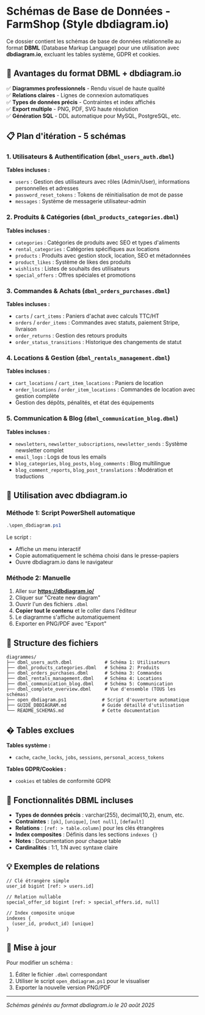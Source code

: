# Schémas de Base de Données - FarmShop (Style dbdiagram.io)

Ce dossier contient les schémas de base de données relationnelle au format **DBML** (Database Markup Language) pour une utilisation avec **dbdiagram.io**, excluant les tables système, GDPR et cookies.

## 🎯 Avantages du format DBML + dbdiagram.io

✅ **Diagrammes professionnels** - Rendu visuel de haute qualité  
✅ **Relations claires** - Lignes de connexion automatiques  
✅ **Types de données précis** - Contraintes et index affichés  
✅ **Export multiple** - PNG, PDF, SVG haute résolution  
✅ **Génération SQL** - DDL automatique pour MySQL, PostgreSQL, etc.  

## 📋 Plan d'itération - 5 schémas

### 1. Utilisateurs & Authentification (`dbml_users_auth.dbml`)
**Tables incluses :**
- `users` : Gestion des utilisateurs avec rôles (Admin/User), informations personnelles et adresses
- `password_reset_tokens` : Tokens de réinitialisation de mot de passe
- `messages` : Système de messagerie utilisateur-admin

### 2. Produits & Catégories (`dbml_products_categories.dbml`)
**Tables incluses :**
- `categories` : Catégories de produits avec SEO et types d'aliments
- `rental_categories` : Catégories spécifiques aux locations
- `products` : Produits avec gestion stock, location, SEO et métadonnées
- `product_likes` : Système de likes des produits
- `wishlists` : Listes de souhaits des utilisateurs
- `special_offers` : Offres spéciales et promotions

### 3. Commandes & Achats (`dbml_orders_purchases.dbml`)
**Tables incluses :**
- `carts` / `cart_items` : Paniers d'achat avec calculs TTC/HT
- `orders` / `order_items` : Commandes avec statuts, paiement Stripe, livraison
- `order_returns` : Gestion des retours produits
- `order_status_transitions` : Historique des changements de statut

### 4. Locations & Gestion (`dbml_rentals_management.dbml`)
**Tables incluses :**
- `cart_locations` / `cart_item_locations` : Paniers de location
- `order_locations` / `order_item_locations` : Commandes de location avec gestion complète
- Gestion des dépôts, pénalités, et état des équipements

### 5. Communication & Blog (`dbml_communication_blog.dbml`)
**Tables incluses :**
- `newsletters`, `newsletter_subscriptions`, `newsletter_sends` : Système newsletter complet
- `email_logs` : Logs de tous les emails
- `blog_categories`, `blog_posts`, `blog_comments` : Blog multilingue
- `blog_comment_reports`, `blog_post_translations` : Modération et traductions

## 🚀 Utilisation avec dbdiagram.io

### Méthode 1: Script PowerShell automatique
```powershell
.\open_dbdiagram.ps1
```
Le script :
- Affiche un menu interactif
- Copie automatiquement le schéma choisi dans le presse-papiers
- Ouvre dbdiagram.io dans le navigateur

### Méthode 2: Manuelle
1. Aller sur **https://dbdiagram.io/**
2. Cliquer sur "Create new diagram"
3. Ouvrir l'un des fichiers `.dbml`
4. **Copier tout le contenu** et le coller dans l'éditeur
5. Le diagramme s'affiche automatiquement
6. Exporter en PNG/PDF avec "Export"

## 📁 Structure des fichiers

```
diagrammes/
├── dbml_users_auth.dbml            # Schéma 1: Utilisateurs
├── dbml_products_categories.dbml   # Schéma 2: Produits  
├── dbml_orders_purchases.dbml      # Schéma 3: Commandes
├── dbml_rentals_management.dbml    # Schéma 4: Locations
├── dbml_communication_blog.dbml    # Schéma 5: Communication
├── dbml_complete_overview.dbml     # Vue d'ensemble (TOUS les schémas)
├── open_dbdiagram.ps1             # Script d'ouverture automatique
├── GUIDE_DBDIAGRAM.md             # Guide détaillé d'utilisation
└── README_SCHEMAS.md              # Cette documentation
```

## � Tables exclues

**Tables système :**
- `cache`, `cache_locks`, `jobs`, `sessions`, `personal_access_tokens`

**Tables GDPR/Cookies :**
- `cookies` et tables de conformité GDPR

## 🔧 Fonctionnalités DBML incluses

- **Types de données précis** : varchar(255), decimal(10,2), enum, etc.
- **Contraintes** : `[pk]`, `[unique]`, `[not null]`, `[default]`
- **Relations** : `[ref: > table.column]` pour les clés étrangères
- **Index composites** : Définis dans les sections `indexes {}`
- **Notes** : Documentation pour chaque table
- **Cardinalités** : 1:1, 1:N avec syntaxe claire

## 💡 Exemples de relations

```dbml
// Clé étrangère simple
user_id bigint [ref: > users.id]

// Relation nullable
special_offer_id bigint [ref: > special_offers.id, null]

// Index composite unique
indexes {
  (user_id, product_id) [unique]
}
```

## 🔄 Mise à jour

Pour modifier un schéma :
1. Éditer le fichier `.dbml` correspondant
2. Utiliser le script `open_dbdiagram.ps1` pour le visualiser
3. Exporter la nouvelle version PNG/PDF

---
*Schémas générés au format dbdiagram.io le 20 août 2025*
